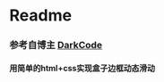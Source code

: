 # Readme
### 参考自博主 [DarkCode](https://www.youtube.com/watch?v=SP0wAmjbaQ4)


#### 用简单的html+css实现盒子边框动态滑动
